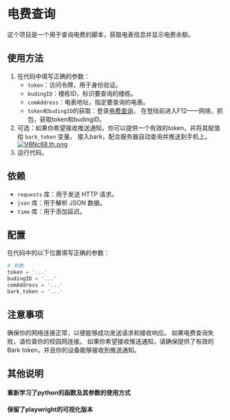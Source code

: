# 电费查询

这个项目是一个用于查询电费的脚本，获取电表信息并显示电费余额。

## 使用方法

1. 在代码中填写正确的参数：
   - `token`：访问令牌，用于身份验证。
   - `budingID`：楼栋ID，标识要查询的楼栋。
   - `comAddress`：电表地址，指定要查询的电表。
   - `token和budingID`的获取：登录[电费查询](https://cz.gdou.edu.cn/#/gdhydxlogin)，
                              在登陆前进入F12——网络，抓包，获取token和budingID。
2. 可选：如果你希望接收推送通知，你可以提供一个有效的token，并将其赋值给 `bark_token` 变量。
   接入bark，配合服务器自动查询并推送到手机上。
[![V8Nc68.th.png](https://i.imgloc.com/2023/06/20/V8Nc68.th.png)](https://imgloc.com/i/V8Nc68)
3. 运行代码。

## 依赖

- `requests` 库：用于发送 HTTP 请求。
- `json` 库：用于解析 JSON 数据。
- `time` 库：用于添加延迟。

## 配置

在代码中的以下位置填写正确的参数：

```python
# 参数
token = '...'
budingID = '...'
comAddress = '...'
bark_token = '...'
```
## 注意事项
确保你的网络连接正常，以便能够成功发送请求和接收响应。
如果电费查询失败，请检查你的校园网连接。
如果你希望接收推送通知，请确保提供了有效的 Bark token，并且你的设备能够接收到推送通知。

## 其他说明
#### 重新学习了python的函数及其参数的使用方式
#### 保留了playwright的可视化版本

